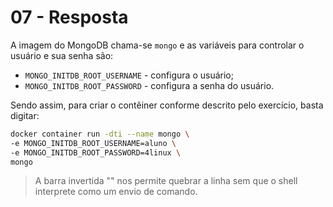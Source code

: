 # 07 - Resposta

A imagem do MongoDB chama-se `mongo` e as variáveis para controlar o usuário e sua senha são:

- `MONGO_INITDB_ROOT_USERNAME` - configura o usuário;
- `MONGO_INITDB_ROOT_PASSWORD` - configura a senha do usuário.

Sendo assim, para criar o contêiner conforme descrito pelo exercício, basta digitar:

```bash
docker container run -dti --name mongo \
-e MONGO_INITDB_ROOT_USERNAME=aluno \
-e MONGO_INITDB_ROOT_PASSWORD=4linux \
mongo
```

> A barra invertida "\" nos permite quebrar a linha sem que o shell interprete como um envio de comando.

